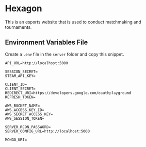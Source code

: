 # Hexagon

This is an esports website that is used to conduct matchmaking and tournaments.

## Environment Variables File

Create a `.env` file in the `server` folder and copy this snippet.

```
API_URL=http://localhost:5000

SESSION_SECRET=
STEAM_API_KEY=

CLIENT_ID=
CLIENT_SECRET=
REDIRECT_URI=https://developers.google.com/oauthplayground
REFRESH_TOKEN=

AWS_BUCKET_NAME=
AWS_ACCESS_KEY_ID=
AWS_SECRET_ACCESS_KEY=
AWS_SESSION_TOKEN=

SERVER_RCON_PASSWORD=
SERVER_CONFIG_URL=http://localhost:5000

MONGO_URI=
```
